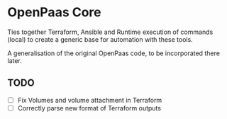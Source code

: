 # OpenPaas Core
Ties together Terraform, Ansible and Runtime execution of commands (local) to create a generic base for automation with these tools.

A generalisation of the original OpenPaas code, to be incorporated there later.


## TODO
- [ ] Fix Volumes and volume attachment in Terraform
- [ ] Correctly parse new format of Terraform outputs